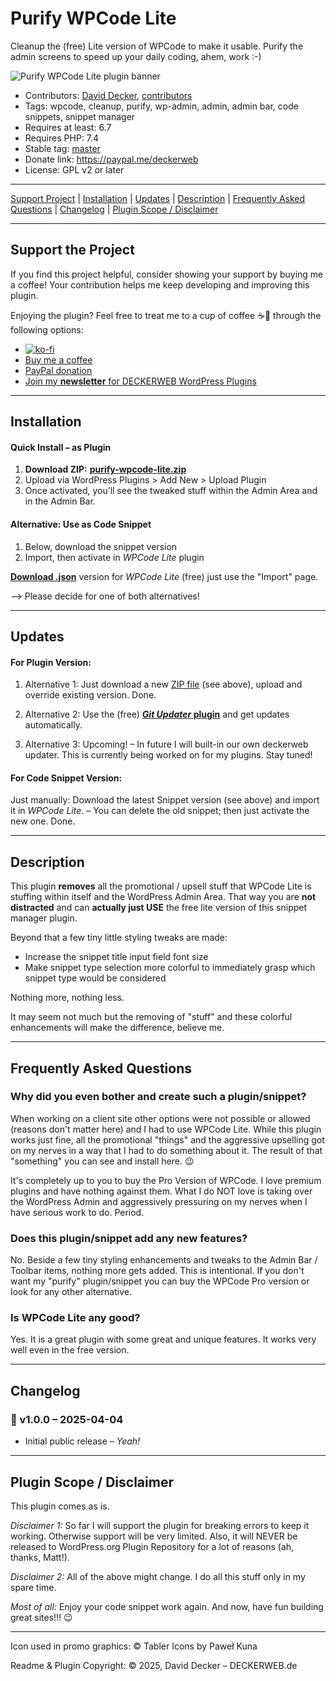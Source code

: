# Purify WPCode Lite 

Cleanup the (free) Lite version of WPCode to make it usable. Purify the admin screens to speed up your daily coding, ahem, work :-)

![Purify WPCode Lite plugin banner](https://repository-images.githubusercontent.com/959487832/e7a10382-fe21-4fc0-b859-ca786425db4c)


* Contributors: [David Decker](https://github.com/deckerweb), [contributors](https://github.com/deckerweb/purify-wpcode-lite/graphs/contributors)
* Tags: wpcode, cleanup, purify, wp-admin, admin, admin bar, code snippets, snippet manager
* Requires at least: 6.7
* Requires PHP: 7.4
* Stable tag: [master](https://github.com/deckerweb/purify-wpcode-lite/releases/latest)
* Donate link: https://paypal.me/deckerweb
* License: GPL v2 or later

---

[Support Project](#support-the-project) | [Installation](#installation) | [Updates](#updates) | [Description](#description) | [Frequently Asked Questions](#frequently-asked-questions) | [Changelog](#changelog) | [Plugin Scope / Disclaimer](#plugin-scope--disclaimer)

---

## Support the Project 

If you find this project helpful, consider showing your support by buying me a coffee! Your contribution helps me keep developing and improving this plugin.

Enjoying the plugin? Feel free to treat me to a cup of coffee ☕🙂 through the following options:

- [![ko-fi](https://ko-fi.com/img/githubbutton_sm.svg)](https://ko-fi.com/W7W81BNTZE)
- [Buy me a coffee](https://buymeacoffee.com/daveshine)
- [PayPal donation](https://paypal.me/deckerweb)
- [Join my **newsletter** for DECKERWEB WordPress Plugins](https://eepurl.com/gbAUUn)

---

## Installation 

#### **Quick Install – as Plugin**
1. **Download ZIP:** [**purify-wpcode-lite.zip**](https://github.com/deckerweb/purify-wpcode-lite/releases/latest/download/purify-wpcode-lite.zip)
2. Upload via WordPress Plugins > Add New > Upload Plugin
3. Once activated, you’ll see the tweaked stuff within the Admin Area and in the Admin Bar.

#### **Alternative: Use as Code Snippet**
1. Below, download the snippet version
2. Import, then activate in _WPCode Lite_ plugin

[**Download .json**](https://github.com/deckerweb/purify-wpcode-lite/releases/latest/download/ddw-purify-wpcode-lite.wpcode-lite.json) version for _WPCode Lite_ (free) just use the "Import" page.

--> Please decide for one of both alternatives!

---

## Updates 

#### For Plugin Version:

1) Alternative 1: Just download a new [ZIP file](https://github.com/deckerweb/purify-wpcode-lite/releases/latest/download/purify-wpcode-lite.zip) (see above), upload and override existing version. Done.

2) Alternative 2: Use the (free) [**_Git Updater_ plugin**](https://git-updater.com/) and get updates automatically.

3) Alternative 3: Upcoming! – In future I will built-in our own deckerweb updater. This is currently being worked on for my plugins. Stay tuned!

#### For Code Snippet Version:

Just manually: Download the latest Snippet version (see above) and import it in _WPCode Lite_. – You can delete the old snippet; then just activate the new one. Done.

---

## Description 

This plugin **removes** all the promotional / upsell stuff that WPCode Lite is stuffing within itself and the WordPress Admin Area. That way you are **not distracted** and can **actually just USE** the free lite version of this snippet manager plugin.

Beyond that a few tiny little styling tweaks are made:
* Increase the snippet title input field font size
* Make snippet type selection more colorful to immediately grasp which snippet type would be considered

Nothing more, nothing less.

It may seem not much but the removing of "stuff" and these colorful enhancements will make the difference, believe me.

---

## Frequently Asked Questions 

### Why did you even bother and create such a plugin/snippet? 

When working on a client site other options were not possible or allowed (reasons don't matter here) and I had to use WPCode Lite. While this plugin works just fine, all the promotional "things" and the aggressive upselling got on my nerves in a way that I had to do something about it. The result of that "something" you can see and install here. 😉

It's completely up to you to buy the Pro Version of WPCode. I love premium plugins and have nothing against them. What I do NOT love is taking over the WordPress Admin and aggressively pressuring on my nerves when I have serious work to do. Period.


### Does this plugin/snippet add any new features? 

No. Beside a few tiny styling enhancements and tweaks to the Admin Bar / Toolbar items, nothing more gets added. This is intentional. If you don't want my "purify" plugin/snippet you can buy the WPCode Pro version or look for any other alternative.


### Is WPCode Lite any good? 

Yes. It is a great plugin with some great and unique features. It works very well even in the free version.

---

## Changelog 

### 🎉 v1.0.0 – 2025-04-04
* Initial public release – _Yeah!_

---

## Plugin Scope / Disclaimer

This plugin comes as is.

_Disclaimer 1:_ So far I will support the plugin for breaking errors to keep it working. Otherwise support will be very limited. Also, it will NEVER be released to WordPress.org Plugin Repository for a lot of reasons (ah, thanks, Matt!).

_Disclaimer 2:_ All of the above might change. I do all this stuff only in my spare time.

_Most of all:_ Enjoy your code snippet work again. And now, have fun building great sites!!! 😉

---

Icon used in promo graphics: © Tabler Icons by Paweł Kuna

Readme & Plugin Copyright: © 2025, David Decker – DECKERWEB.de